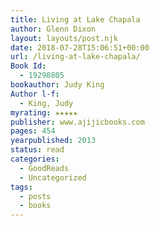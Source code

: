 ```yaml
---
title: Living at Lake Chapala
author: Glenn Dixon
layout: layouts/post.njk
date: 2018-07-28T15:06:51+00:00
url: /living-at-lake-chapala/
Book Id:
  - 19298805
bookauthor: Judy King
Author l-f:
  - King, Judy
myrating: ★★★★★
publisher: www.ajijicbooks.com
pages: 454
yearpublished: 2013
status: read
categories:
  - GoodReads
  - Uncategorized
tags:
  - posts
  - books
---
```

